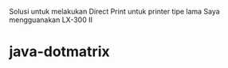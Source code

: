 Solusi untuk melakukan Direct Print untuk printer tipe lama
Saya mengguanakan LX-300 II


# java-dotmatrix
